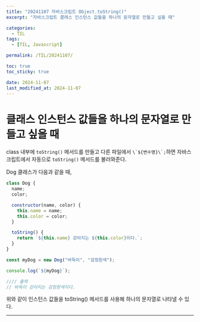 ```yaml
---
title: "20241107 자바스크립트 Object.toString()"
excerpt: "자바스크립트 클래스 인스턴스 값들을 하나의 문자열로 만들고 싶을 때"

categories:
  - TIL
tags:
  - [TIL, Javascript]

permalink: /TIL/20241107/

toc: true
toc_sticky: true

date: 2024-11-07
last_modified_at: 2024-11-07
---
```


# 클래스 인스턴스 값들을 하나의 문자열로 만들고 싶을 때
class 내부에 ```toString()``` 메서드를 만들고 다른 파일에서 ```\`${변수명}\`;```하면 자바스크립트에서 자동으로 ```toString()``` 메서드를 불러와준다.<br>

Dog 클래스가 다음과 같을 때, <br>
```javascript
class Dog {
  name;
  color;

  constructor(name, color) {
    this.name = name;
    this.color = color;
  }

  toString() {
    return `${this.name} 강아지는 ${this.color}이다.`;
  }
}
```

```javascript
const myDog = new Dog("바둑이", "검정흰색");

console.log(`${myDog}`);

//// 출력
// 바둑이 강아지는 검정흰색이다.
```

위와 같이 인스턴스 값들을 toString() 메서드를 사용해 하나의 문자열로 나타낼 수 있다. <br>



<hr>
